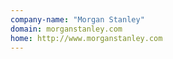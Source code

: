 ```yaml
---
company-name: "Morgan Stanley"
domain: morganstanley.com
home: http://www.morganstanley.com
---
```




